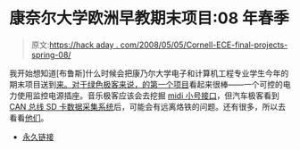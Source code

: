 # 康奈尔大学欧洲早教期末项目:08 年春季

> 原文:[https://hack aday . com/2008/05/05/Cornell-ECE-final-projects-spring-08/](https://hackaday.com/2008/05/05/cornell-ece-final-projects-spring-08/)

我开始想知道[布鲁斯]什么时候会把康乃尔大学电子和计算机工程专业学生今年的期末项目送到[来。对于绿色极客来说，](http://instruct1.cit.cornell.edu/courses/ee476/FinalProjects/)[的第一个项目](http://instruct1.cit.cornell.edu/courses/ee476/FinalProjects/s2008/cj72_xg37/cj72_xg37/index.html)看起来很棒——一个可控的电力使用监控电源插座。音乐极客应该会去挖掘 [midi 小号接口](http://instruct1.cit.cornell.edu/courses/ee476/FinalProjects/s2008/twc22_bef23/twc22_bef23/index.html)，但汽车极客看到 [CAN 总线 SD 卡数据采集系统](http://instruct1.cit.cornell.edu/courses/ee476/FinalProjects/s2008/dhp22_spg32/dhp22_spg32/index.html)后，可能会有远离烙铁的问题。还有很多，所以去看看[他们](http://instruct1.cit.cornell.edu/courses/ee476/FinalProjects/)。

*   [永久链接](http://instruct1.cit.cornell.edu/courses/ee476/FinalProjects/)